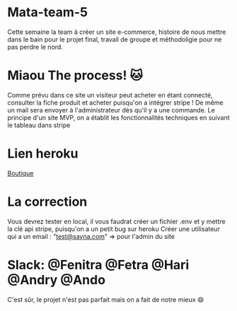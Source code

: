 # Mata-team-5
Cette semaine la team à créer un site e-commerce, histoire de nous mettre dans le bain pour le projet final, travail de groupe et méthodoligie pour ne pas perdre le nord.

# Miaou The process! :cat:
Comme prévu dans ce site un visiteur peut acheter en étant connecté, consulter la fiche produit et acheter puisqu'on a intégrer stripe !
De même un mail sera envoyer à l'administrateur dès qu'il y a une commande.
Le principe d'un site MVP, on a établit les fonctionnalités techniques en suivant le tableau dans stripe

# Lien heroku
[Boutique](https://gentle-waters-46878.herokuapp.com/)

# La correction


Vous devrez tester en local, il vous faudrat créer un fichier .env et y mettre la clé api stripe, puisqu'on a un petit bug sur heroku
Créer une utilisateur qui a un email : "test@sayna.com" => pour l'admin du site 

# Slack: @Fenitra @Fetra @Hari @Andry @Ando
C'est sûr, le projet n'est pas parfait mais on a fait de notre mieux :smile:
